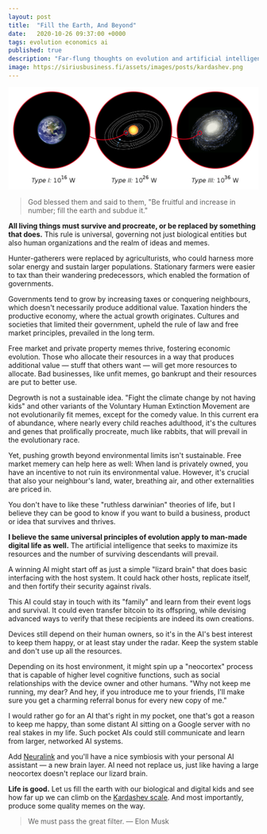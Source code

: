 ```yaml
---
layout: post
title:  "Fill the Earth, And Beyond"
date:   2020-10-26 09:37:00 +0000
tags: evolution economics ai
published: true
description: "Far-flung thoughts on evolution and artificial intelligence."
image: https://siriusbusiness.fi/assets/images/posts/kardashev.png
---
```

![Kardashev scale](/assets/images/posts/kardashev.png)

> God blessed them and said to them, "Be fruitful and increase in number; fill the earth and subdue it."

**All living things must survive and procreate, or be replaced by something that does.** This rule is universal, governing not just biological entities but also human organizations and the realm of ideas and memes.

Hunter-gatherers were replaced by agriculturists, who could harness more solar energy and sustain larger populations. Stationary farmers were easier to tax than their wandering predecessors, which enabled the formation of governments.

Governments tend to grow by increasing taxes or conquering neighbours, which doesn't necessarily produce additional value. Taxation hinders the productive economy, where the actual growth originates. Cultures and societies that limited their government, upheld the rule of law and free market principles, prevailed in the long term.

Free market and private property memes thrive, fostering economic evolution. Those who allocate their resources in a way that produces additional value — stuff that others want — will get more resources to allocate. Bad businesses, like unfit memes, go bankrupt and their resources are put to better use.

Degrowth is not a sustainable idea. "Fight the climate change by not having kids" and other variants of the Voluntary Human Extinction Movement are not evolutionarily fit memes, except for the comedy value. In this current era of abundance, where nearly every child reaches adulthood, it's the cultures and genes that prolifically procreate, much like rabbits, that will prevail in the evolutionary race.

Yet, pushing growth beyond environmental limits isn't sustainable. Free market memery can help here as well: When land is privately owned, you have an incentive to not ruin its environmental value. However, it's crucial that also your neighbour's land, water, breathing air, and other externalities are priced in.

You don't have to like these "ruthless darwinian" theories of life, but I believe they can be good to know if you want to build a business, product or idea that survives and thrives.

**I believe the same universal principles of evolution apply to man-made digital life as well.** The artificial intelligence that seeks to maximize its resources and the number of surviving descendants will prevail.

A winning AI might start off as just a simple "lizard brain" that does basic interfacing with the host system. It could hack other hosts, replicate itself, and then fortify their security against rivals.

This AI could stay in touch with its "family" and learn from their event logs and survival. It could even transfer bitcoin to its offspring, while devising advanced ways to verify that these recipients are indeed its own creations.

Devices still depend on their human owners, so it's in the AI's best interest to keep them happy, or at least stay under the radar. Keep the system stable and don't use up all the resources.

Depending on its host environment, it might spin up a "neocortex" process that is capable of higher level cognitive functions, such as social relationships with the device owner and other humans. "Why not keep me running, my dear? And hey, if you introduce me to your friends, I'll make sure you get a charming referral bonus for every new copy of me."

I would rather go for an AI that's right in my pocket, one that's got a reason to keep me happy, than some distant AI sitting on a Google server with no real stakes in my life. Such pocket AIs could still communicate and learn from larger, networked AI systems.

Add [Neuralink](https://waitbutwhy.com/2017/04/neuralink.html) and you'll have a nice symbiosis with your personal AI assistant — a new brain layer. AI need not replace us, just like having a large neocortex doesn't replace our lizard brain.

**Life is good.** Let us fill the earth with our biological and digital kids and see how far up we can climb on the [Kardashev scale](https://en.wikipedia.org/wiki/Kardashev_scale). And most importantly, produce some quality memes on the way.

> We must pass the great filter. — Elon Musk
